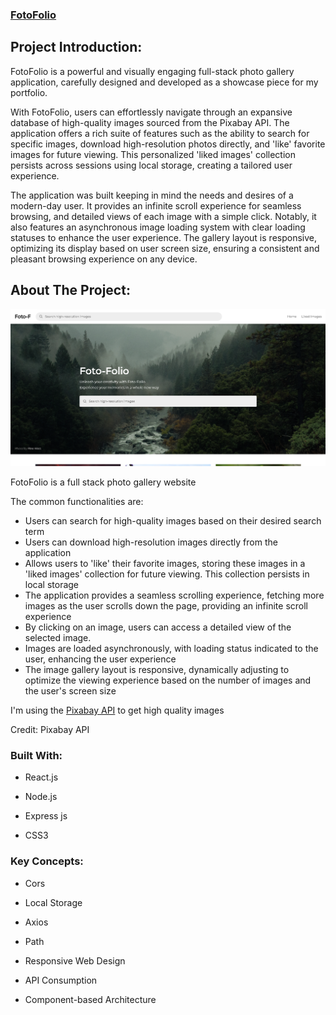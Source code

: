 ### [FotoFolio](https://foto-folio.vercel.app/)

## Project Introduction:

FotoFolio is a powerful and visually engaging full-stack photo gallery application, carefully designed and developed as a showcase piece for my portfolio. 

With FotoFolio, users can effortlessly navigate through an expansive database of high-quality images sourced from the Pixabay API. The application offers a rich suite of features such as the ability to search for specific images, download high-resolution photos directly, and 'like' favorite images for future viewing. This personalized 'liked images' collection persists across sessions using local storage, creating a tailored user experience.

The application was built keeping in mind the needs and desires of a modern-day user. It provides an infinite scroll experience for seamless browsing, and detailed views of each image with a simple click. Notably, it also features an asynchronous image loading system with clear loading statuses to enhance the user experience. The gallery layout is responsive, optimizing its display based on user screen size, ensuring a consistent and pleasant browsing experience on any device.


## About The Project:

![An image of the home screen of the FotoFolio application](./public/images/fotoFolioScreenShot.png)

FotoFolio is a full stack photo gallery website


The common functionalities are:

- Users can search for high-quality images based on their desired search term
- Users can download high-resolution images directly from the application
- Allows users to 'like' their favorite images, storing these images in a 'liked images' collection for future viewing. This collection persists in local storage
- The application provides a seamless scrolling experience, fetching more images as the user scrolls down the page, providing an infinite scroll experience
- By clicking on an image, users can access a detailed view of the selected image.
- Images are loaded asynchronously, with loading status indicated to the user, enhancing the user experience
- The image gallery layout is responsive, dynamically adjusting to optimize the viewing experience based on the number of images and the user's screen size

I'm using the [Pixabay API](https://pixabay.com/api/docs/) to get high quality images

Credit: Pixabay API


### Built With:

- React.js

- Node.js

- Express js

- CSS3

### Key Concepts:

- Cors

- Local Storage

- Axios

- Path

- Responsive Web Design

- API Consumption

- Component-based Architecture


